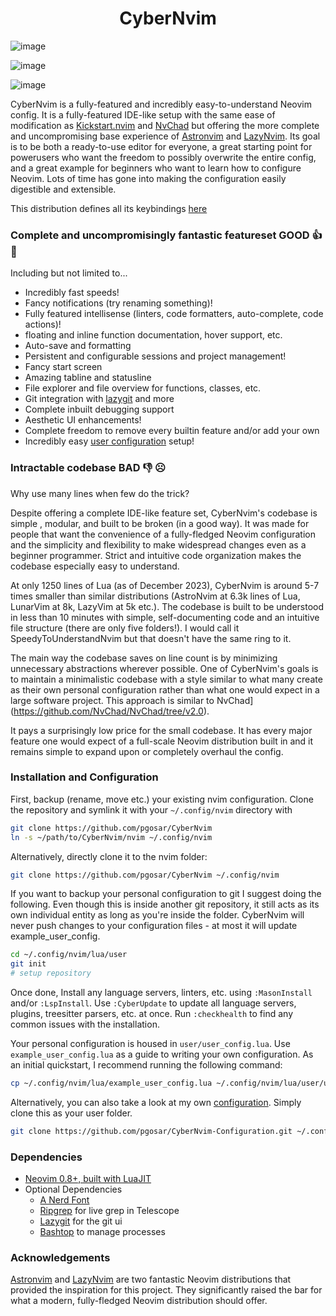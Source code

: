 <h1 align="center">CyberNvim</h1>

![image](https://github.com/pgosar/CyberNvim/assets/55164602/379c6126-bdf4-4c20-898e-5fa35575592c)

![image](https://github.com/pgosar/CyberNvim/assets/55164602/7d22e70e-6e52-4737-8068-9335c7705098)

![image](https://github.com/pgosar/CyberNvim/assets/55164602/1e6dc5d5-9945-405b-9e63-0aa2afe604c3)

CyberNvim is a fully-featured and incredibly easy-to-understand Neovim config.
It is a fully-featured IDE-like setup with the same ease of modification as
[Kickstart.nvim](https://github.com/nvim-lua/kickstart.nvim) and
[NvChad](https://github.com/NvChad/NvChad/tree/v2.0) but offering the
more complete and uncompromising base experience of
[Astronvim](https://github.com/AstroNvim/AstroNvim/tree/main) and
[LazyNvim](https://github.com/LazyVim/LazyVim).
Its goal is to be both a ready-to-use editor for everyone, a great starting
point for powerusers who want the freedom to possibly overwrite the entire config,
and a great example for beginners who want to learn how to configure Neovim. Lots
of time has gone into making the configuration easily digestible and extensible.

This distribution defines all its keybindings
[here](https://github.com/pgosar/CyberNvim/blob/main/lua/core/keybindings.lua)


### Complete and uncompromisingly fantastic featureset GOOD 👍 🥰

Including but not limited to...

* Incredibly fast speeds!
* Fancy notifications (try renaming something)!
* Fully featured intellisense (linters, code formatters, auto-complete, code actions)!
* floating and inline function documentation, hover support, etc.
* Auto-save and formatting
* Persistent and configurable sessions and project management!
* Fancy start screen
* Amazing tabline and statusline
* File explorer and file overview for functions, classes, etc.
* Git integration with [lazygit](https://github.com/jesseduffield/lazygit)
and more
* Complete inbuilt debugging support
* Aesthetic UI enhancements!
* Complete freedom to remove every builtin feature and/or add your own
* Incredibly easy [user configuration](https://github.com/pgosar/CyberNvim-Configuration) setup!

### Intractable codebase BAD 👎 ☹️

Why use many lines when few do the trick?

Despite offering a complete IDE-like feature set, CyberNvim's codebase is simple
, modular, and built to be broken (in a good way). It was made for people
that want the convenience of a fully-fledged Neovim configuration and the
simplicity and flexibility to make widespread changes even as a beginner programmer.
Strict and intuitive code organization makes the codebase especially easy to
understand.

At only 1250 lines of Lua (as of December 2023), CyberNvim is around 5-7 times
smaller than similar distributions (AstroNvim at 6.3k lines of Lua, LunarVim
at 8k, LazyVim at 5k etc.). The codebase is built to be understood in less
than 10 minutes with simple, self-documenting code and an intuitive file
structure (there are only five folders!). I would call it
SpeedyToUnderstandNvim but that doesn't have the same ring to it.

The main way the codebase saves on line count is by minimizing unnecessary
abstractions wherever possible. One of CyberNvim's goals is to maintain a
minimalistic codebase with a style similar to what many create as their own
personal configuration rather than what one would expect in a large
software project. This approach is similar to
NvChad](https://github.com/NvChad/NvChad/tree/v2.0).

It pays a surprisingly low price for the small codebase. It has every major feature
one would expect of a full-scale Neovim distribution built in and it remains simple
to expand upon or completely overhaul the config.

### Installation and Configuration
First, backup (rename, move etc.) your existing nvim configuration.
Clone the repository and symlink it with your `~/.config/nvim` directory with

``` bash
git clone https://github.com/pgosar/CyberNvim
ln -s ~/path/to/CyberNvim/nvim ~/.config/nvim
```

Alternatively, directly clone it to the nvim folder:
```bash
git clone https://github.com/pgosar/CyberNvim ~/.config/nvim
```

If you want to backup your personal configuration to git I suggest doing the following.
Even though this is inside another git repository, it still acts as its own individual
entity as long as you're inside the folder. CyberNvim will never push changes to your
configuration files - at most it will update example_user_config.
```bash
cd ~/.config/nvim/lua/user
git init
# setup repository
```

Once done, Install any language servers, linters, etc. using `:MasonInstall`
and/or `:LspInstall`. Use `:CyberUpdate` to update all language
servers, plugins, treesitter parsers, etc. at once. Run `:checkhealth` to find
any common issues with the installation.

Your personal configuration is housed in `user/user_config.lua`. Use `example_user_config.lua`
as a guide to writing your own configuration. As an initial quickstart, I recommend
running the following command:
```bash
cp ~/.config/nvim/lua/example_user_config.lua ~/.config/nvim/lua/user/user_config.lua
```
Alternatively, you can also take a look at my own
[configuration](https://github.com/pgosar/CyberNvim-Configuration.git). Simply
clone this as your user folder.
```bash
git clone https://github.com/pgosar/CyberNvim-Configuration.git ~/.config/nvim/lua/user
```

### Dependencies

* [Neovim 0.8+, built with LuaJIT](https://github.com/neovim/neovim/releases/tag/stable)
* Optional Dependencies
  * [A Nerd Font](https://www.nerdfonts.com/font-downloads)
  * [Ripgrep](https://github.com/BurntSushi/ripgrep) for live grep in Telescope
  * [Lazygit](https://github.com/jesseduffield/lazygit) for the git ui
  * [Bashtop](https://github.com/aristocratos/bashtop) to manage processes


### Acknowledgements

[Astronvim](https://github.com/AstroNvim/AstroNvim/tree/main) and
[LazyNvim](https://github.com/LazyVim/LazyVim) are two fantastic Neovim distributions that provided
the inspiration for this project. They significantly raised the bar for what a modern, fully-fledged
Neovim distribution should offer.
